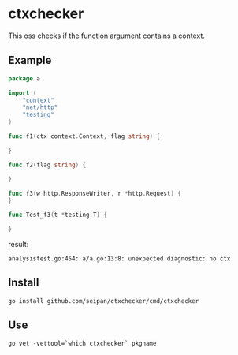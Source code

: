 # ctxchecker

This oss checks if the function argument contains a context.

## Example
```go
package a

import (
	"context"
	"net/http"
	"testing"
)

func f1(ctx context.Context, flag string) {

}

func f2(flag string) {

}

func f3(w http.ResponseWriter, r *http.Request) {
}

func Test_f3(t *testing.T) {

}

```
result:
```
analysistest.go:454: a/a.go:13:8: unexpected diagnostic: no ctx
```

## Install
```
go install github.com/seipan/ctxchecker/cmd/ctxchecker
```

## Use
```
go vet -vettool=`which ctxchecker` pkgname
```
